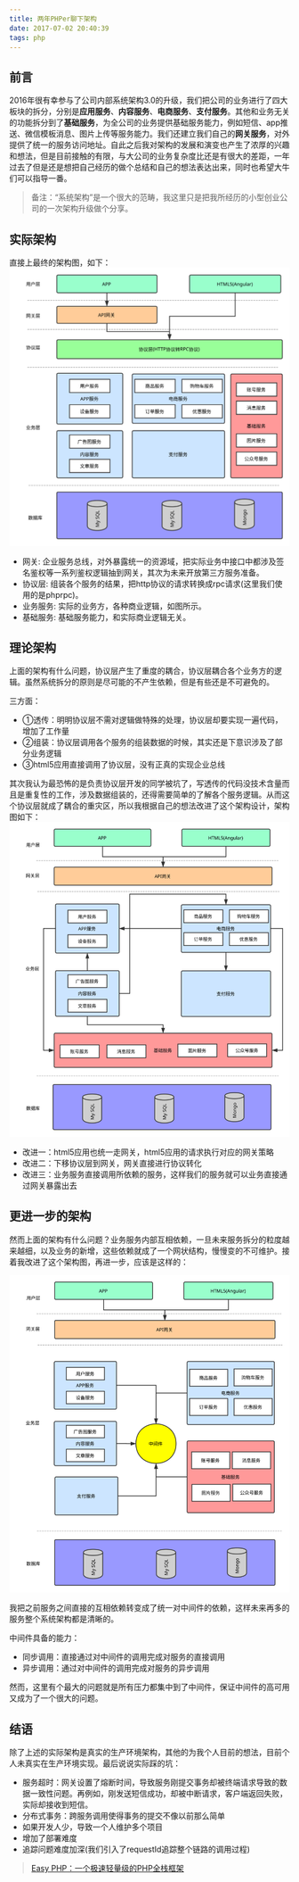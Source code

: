 ```yaml
---
title: 两年PHPer聊下架构
date: 2017-07-02 20:40:39
tags: php
---
```


## 前言

2016年很有幸参与了公司内部系统架构3.0的升级，我们把公司的业务进行了四大板块的拆分，分别是**应用服务**、**内容服务**、**电商服务**、**支付服务**。其他和业务无关的功能拆分到了**基础服务**，为全公司的业务提供基础服务能力，例如短信、app推送、微信模板消息、图片上传等服务能力。我们还建立我们自己的**网关服务**，对外提供了统一的服务访问地址。自此之后我对架构的发展和演变也产生了浓厚的兴趣和想法，但是目前接触的有限，与大公司的业务复杂度比还是有很大的差距，一年过去了但是还是想把自己经历的做个总结和自己的想法表达出来，同时也希望大牛们可以指导一番。
> 备注：“系统架构”是一个很大的范畴，我这里只是把我所经历的小型创业公司的一次架构升级做个分享。

## 实际架构

直接上最终的架构图，如下：
![/imgs/wecook.svg](/imgs/wecook.svg)
- 网关: 企业服务总线，对外暴露统一的资源域，把实际业务中接口中都涉及签名鉴权等一系列鉴权逻辑抽到网关，其次为未来开放第三方服务准备。
- 协议层: 组装各个服务的结果，把http协议的请求转换成rpc请求(这里我们使用的是phprpc)。
- 业务服务: 实际的业务方，各种商业逻辑，如图所示。
- 基础服务: 基础服务能力，和实际商业逻辑无关。

## 理论架构

上面的架构有什么问题，协议层产生了重度的耦合，协议层耦合各个业务方的逻辑。虽然系统拆分的原则是尽可能的不产生依赖，但是有些还是不可避免的。

三方面：
- ①透传：明明协议层不需对逻辑做特殊的处理，协议层却要实现一遍代码，增加了工作量
- ②组装：协议层调用各个服务的组装数据的时候，其实还是下意识涉及了部分业务逻辑
- ③html5应用直接调用了协议层，没有正真的实现企业总线

其次我认为最恐怖的是负责协议层开发的同学被坑了，写透传的代码没技术含量而且是重复性的工作，涉及数据组装的，还得需要简单的了解各个服务逻辑。从而这个协议层就成了耦合的重灾区，所以我根据自己的想法改进了这个架构设计，架构图如下：
![/imgs/wecook.svg](/imgs/wecook-maybe.svg)
- 改进一：html5应用也统一走网关，html5应用的请求执行对应的网关策略
- 改进二：下移协议层到网关，网关直接进行协议转化
- 改进三：业务服务直接调用所依赖的服务，这样我们的服务就可以业务直接通过网关暴露出去

## 更进一步的架构

然而上面的架构有什么问题？业务服务内部互相依赖，一旦未来服务拆分的粒度越来越细，以及业务的新增，这些依赖就成了一个网状结构，慢慢变的不可维护。接着我改进了这个架构图，再进一步，应该是这样的：

![/imgs/wecook.svg](/imgs/wecook-my.svg)

我把之前服务之间直接的互相依赖转变成了统一对中间件的依赖，这样未来再多的服务整个系统架构都是清晰的。

中间件具备的能力：
- 同步调用：直接通过对中间件的调用完成对服务的直接调用
- 异步调用：通过对中间件的调用完成对服务的异步调用

然而，这里有个最大的问题就是所有压力都集中到了中间件，保证中间件的高可用又成为了一个很大的问题。

## 结语

除了上述的实际架构是真实的生产环境架构，其他的为我个人目前的想法，目前个人未真实在生产环境实现。最后说说实际踩的坑：
- 服务超时：网关设置了熔断时间，导致服务刚提交事务却被终端请求导致的数据一致性问题。再例如，刚发送短信成功，却被中断请求，客户端返回失败，实际却接收到短信。
- 分布式事务：跨服务调用使得事务的提交不像以前那么简单
- 如果开发人少，导致一个人维护多个项目
- 增加了部署难度
- 追踪问题难度加深(我们引入了requestId追踪整个链路的调用过程)

> [Easy PHP：一个极速轻量级的PHP全栈框架](http://easy-php.tigerb.cn)

